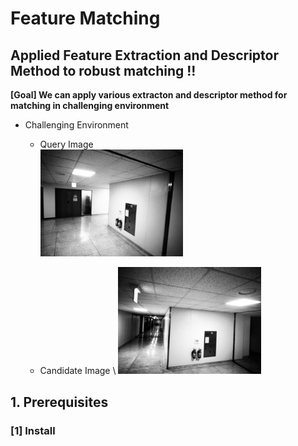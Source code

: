 # Feature Matching
## Applied Feature Extraction and Descriptor Method to robust matching !!
**[Goal] We can apply various extracton and descriptor method for matching in challenging environment**
- Challenging Environment 
   - Query Image \
      <img src="./query.png" width=50% height=50% title="Query Image"/> 
      
   - Candidate Image \ 
      <img src="./cand.png" width=50% height=50% title="Candidate Image"/>  

## 1. Prerequisites
### [1] Install 
